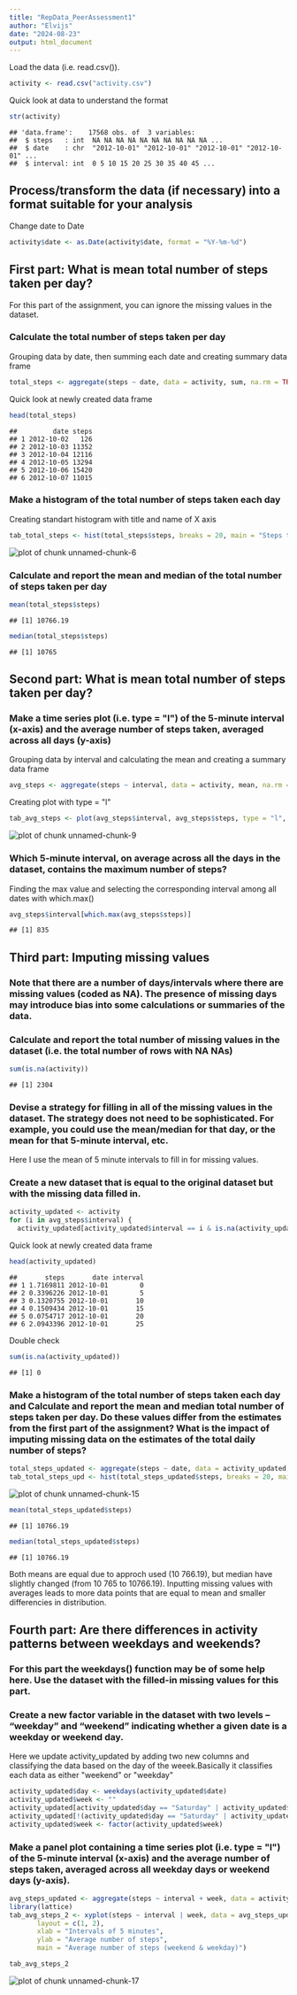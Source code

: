 ```yaml
---
title: "RepData_PeerAssessment1"
author: "Elvijs"
date: "2024-08-23"
output: html_document
---
```


Load the data (i.e. read.csv()).

``` r
activity <- read.csv("activity.csv")
```

Quick look at data to understand the format

``` r
str(activity)
```

```
## 'data.frame':	17568 obs. of  3 variables:
##  $ steps   : int  NA NA NA NA NA NA NA NA NA NA ...
##  $ date    : chr  "2012-10-01" "2012-10-01" "2012-10-01" "2012-10-01" ...
##  $ interval: int  0 5 10 15 20 25 30 35 40 45 ...
```

## Process/transform the data (if necessary) into a format suitable for your analysis
Change date to Date

``` r
activity$date <- as.Date(activity$date, format = "%Y-%m-%d")
```

## First part: What is mean total number of steps taken per day?
For this part of the assignment, you can ignore the missing values in the dataset.

### Calculate the total number of steps taken per day
Grouping data by date, then summing each date and creating summary data frame

``` r
total_steps <- aggregate(steps ~ date, data = activity, sum, na.rm = TRUE)
```

Quick look at newly created data frame

``` r
head(total_steps)
```

```
##         date steps
## 1 2012-10-02   126
## 2 2012-10-03 11352
## 3 2012-10-04 12116
## 4 2012-10-05 13294
## 5 2012-10-06 15420
## 6 2012-10-07 11015
```

### Make a histogram of the total number of steps taken each day
Creating standart histogram with title and name of X axis

``` r
tab_total_steps <- hist(total_steps$steps, breaks = 20, main = "Steps taken per day", xlab = "Steps")
```

![plot of chunk unnamed-chunk-6](instructions_fig/unnamed-chunk-6-1.png)

### Calculate and report the mean and median of the total number of steps taken per day

``` r
mean(total_steps$steps)
```

```
## [1] 10766.19
```

``` r
median(total_steps$steps)
```

```
## [1] 10765
```

## Second part: What is mean total number of steps taken per day?
### Make a time series plot (i.e. type = "l") of the 5-minute interval (x-axis) and the average number of steps taken, averaged across all days (y-axis)
Grouping data by interval and calculating the mean and creating a summary data frame

``` r
avg_steps <- aggregate(steps ~ interval, data = activity, mean, na.rm = TRUE)
```

Creating plot with type = "l"

``` r
tab_avg_steps <- plot(avg_steps$interval, avg_steps$steps, type = "l", main = "Average number of steps", xlab = "Intervals of 5 minutes", ylab = "Average number of steps")
```

![plot of chunk unnamed-chunk-9](figure/unnamed-chunk-9-1.png)

### Which 5-minute interval, on average across all the days in the dataset, contains the maximum number of steps?
Finding the max value and selecting the corresponding interval among all dates with which.max()

``` r
avg_steps$interval[which.max(avg_steps$steps)]
```

```
## [1] 835
```

## Third part: Imputing missing values
### Note that there are a number of days/intervals where there are missing values (coded as NA). The presence of missing days may introduce bias into some calculations or summaries of the data.
### Calculate and report the total number of missing values in the dataset (i.e. the total number of rows with NA NAs)

``` r
sum(is.na(activity))
```

```
## [1] 2304
```

### Devise a strategy for filling in all of the missing values in the dataset. The strategy does not need to be sophisticated. For example, you could use the mean/median for that day, or the mean for that 5-minute interval, etc.
Here I use the mean of 5 minute intervals to fill in for missing values.

### Create a new dataset that is equal to the original dataset but with the missing data filled in.

``` r
activity_updated <- activity 
for (i in avg_steps$interval) {
  activity_updated[activity_updated$interval == i & is.na(activity_updated$steps), ]$steps <- avg_steps$steps[avg_steps$interval == i]}
```

Quick look at newly created data frame

``` r
head(activity_updated)
```

```
##       steps       date interval
## 1 1.7169811 2012-10-01        0
## 2 0.3396226 2012-10-01        5
## 3 0.1320755 2012-10-01       10
## 4 0.1509434 2012-10-01       15
## 5 0.0754717 2012-10-01       20
## 6 2.0943396 2012-10-01       25
```

Double check

``` r
sum(is.na(activity_updated))
```

```
## [1] 0
```

### Make a histogram of the total number of steps taken each day and Calculate and report the mean and median total number of steps taken per day. Do these values differ from the estimates from the first part of the assignment? What is the impact of imputing missing data on the estimates of the total daily number of steps?

``` r
total_steps_updated <- aggregate(steps ~ date, data = activity_updated, sum, na.rm = TRUE)
tab_total_steps_upd <- hist(total_steps_updated$steps, breaks = 20, main = "Steps taken per day (updated)", xlab = "Steps")
```

![plot of chunk unnamed-chunk-15](figure/unnamed-chunk-15-1.png)

``` r
mean(total_steps_updated$steps)
```

```
## [1] 10766.19
```

``` r
median(total_steps_updated$steps)
```

```
## [1] 10766.19
```

Both means are equal due to approch used (10 766.19), but median have slightly changed (from 10 765 to 10766.19). Inputting missing values with averages leads to more data points that are equal to mean and smaller differencies in distribution.

## Fourth part: Are there differences in activity patterns between weekdays and weekends?
### For this part the weekdays() function may be of some help here. Use the dataset with the filled-in missing values for this part.
### Create a new factor variable in the dataset with two levels – “weekday” and “weekend” indicating whether a given date is a weekday or weekend day.
Here we update activity_updated by adding two new columns and classifying the data based on the day of the weeek.Basically it classifies each data as either "weekend" or "weekday"


``` r
activity_updated$day <- weekdays(activity_updated$date)
activity_updated$week <- ""
activity_updated[activity_updated$day == "Saturday" | activity_updated$day == "Sunday", ]$week <- "weekend"
activity_updated[!(activity_updated$day == "Saturday" | activity_updated$day == "Sunday"), ]$week <- "weekday"
activity_updated$week <- factor(activity_updated$week)
```

### Make a panel plot containing a time series plot (i.e. type = "l") of the 5-minute interval (x-axis) and the average number of steps taken, averaged across all weekday days or weekend days (y-axis).


``` r
avg_steps_updated <- aggregate(steps ~ interval + week, data = activity_updated, mean)
library(lattice)
tab_avg_steps_2 <- xyplot(steps ~ interval | week, data = avg_steps_updated, type = "l",
       layout = c(1, 2), 
       xlab = "Intervals of 5 minutes", 
       ylab = "Average number of steps",
       main = "Average number of steps (weekend & weekday)")

tab_avg_steps_2
```

![plot of chunk unnamed-chunk-17](figure/unnamed-chunk-17-1.png)
